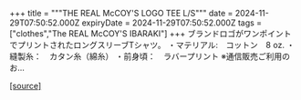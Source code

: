 +++
title = """THE REAL McCOY'S LOGO TEE L/S"""
date = 2024-11-29T07:50:52.000Z
expiryDate = 2024-11-29T07:50:52.000Z
tags = ["clothes","The REAL McCOY'S IBARAKI"]
+++
ブランドロゴがワンポイントでプリントされたロングスリーブTシャツ。 ・マテリアル:　コットン　8 oz. ・縫製糸：　カタン糸（綿糸） ・前身頃：　ラバープリント ※通信販売ご利用のお...

[[source]](https://the-realmccoys.ocnk.net/product/1457)
